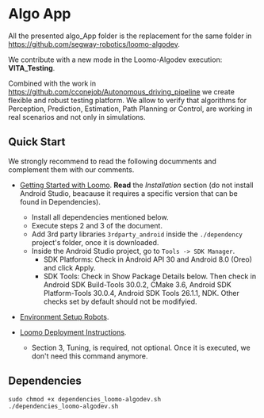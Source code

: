 # Algo App

All the presented algo_App folder is the replacement for the same folder in https://github.com/segway-robotics/loomo-algodev.

We contribute with a new mode in the Loomo-Algodev execution: **VITA_Testing**.

Combined with the work in https://github.com/cconejob/Autonomous_driving_pipeline we create flexible and robust testing platform. We allow to verify that algorithms for Perception, Prediction, Estimation, Path Planning or Control, are working in real scenarios and not only in simulations.

## Quick Start

We strongly recommend to read the following documments and complement them with our comments.

* [Getting Started with Loomo](/Getting_started_with_Loomo.pdf). **Read** the *Installation* section (do not install Android Studio, beacause it requires a specific version that can be found in Dependencies). 
    * Install all dependencies mentioned below.
    * Execute steps 2 and 3 of the document.
    * Add 3rd party libraries ```3rdparty_android``` inside the ```./dependency``` project's folder, once it is downloaded. 
    * Inside the Android Studio project, go to ```Tools -> SDK Manager```.
      * SDK Platforms: Check in Android API 30 and Android 8.0 (Oreo) and click Apply.
      * SDK Tools: Check in Show Package Details below. Then check in Android SDK Build-Tools 30.0.2, CMake 3.6, Android SDK Platform-Tools 30.0.4, Android SDK Tools 26.1.1, NDK. Other checks set by default should not be modifyied. 
  
* [Environment Setup Robots](/Environment_Setup_Robots.pdf).
  
* [Loomo Deployment Instructions](/Loomo_Deployment_Instruction.pdf).
  * Section 3, Tuning, is required, not optional. Once it is executed, we don't need this command anymore.

## Dependencies

```shell
sudo chmod +x dependencies_loomo-algodev.sh
./dependencies_loomo-algodev.sh
```



